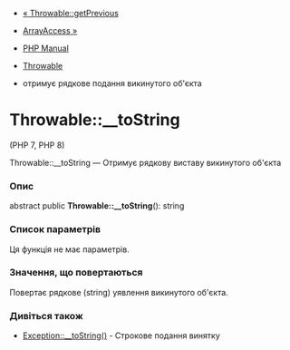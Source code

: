 - [« Throwable::getPrevious](throwable.getprevious.md)
- [ArrayAccess »](class.arrayaccess.md)

- [PHP Manual](index.md)
- [Throwable](class.throwable.md)
- отримує рядкове подання викинутого об'єкта

# Throwable::\_\_toString

(PHP 7, PHP 8)

Throwable::\_\_toString — Отримує рядкову виставу викинутого
об'єкта

### Опис

abstract public **Throwable::\_\_toString**(): string

### Список параметрів

Ця функція не має параметрів.

### Значення, що повертаються

Повертає рядкове (string) уявлення викинутого об'єкта.

### Дивіться також

- [Exception::\_\_toString()](exception.tostring.md) - Строкове
подання винятку
